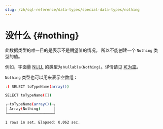 ```yaml
---
slug: /zh/sql-reference/data-types/special-data-types/nothing
---
```

# 没什么 {#nothing}

此数据类型的唯一目的是表示不是期望值的情况。 所以不能创建一个 `Nothing` 类型的值。

例如，字面量 [NULL](../../../sql-reference/syntax.md#null-literal) 的类型为 `Nullable(Nothing)`。详情请见 [可为空](../../../sql-reference/data-types/nullable.md)。

`Nothing` 类型也可以用来表示空数组：

``` bash
:) SELECT toTypeName(array())

SELECT toTypeName([])

┌─toTypeName(array())─┐
│ Array(Nothing)      │
└─────────────────────┘

1 rows in set. Elapsed: 0.062 sec.
```
